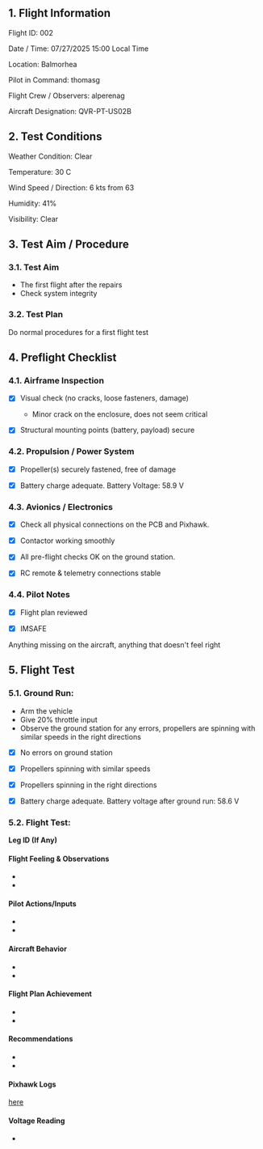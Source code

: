 ## 1. Flight Information
Flight ID: 002

Date / Time: 07/27/2025 15:00 Local Time

Location: Balmorhea

Pilot in Command: thomasg

Flight Crew / Observers: alperenag

Aircraft Designation: QVR-PT-US02B

## 2. Test Conditions
Weather Condition: Clear

Temperature: 30 C

Wind Speed / Direction: 6 kts from 63

Humidity: 41%

Visibility: Clear

## 3. Test Aim / Procedure

### 3.1. Test Aim
- The first flight after the repairs
- Check system integrity

### 3.2. Test Plan
Do normal procedures for a first flight test

## 4. Preflight Checklist
### 4.1. Airframe Inspection

- [x] Visual check (no cracks, loose fasteners, damage) 
  - Minor crack on the enclosure, does not seem critical

- [x] Structural mounting points (battery, payload) secure

### 4.2. Propulsion / Power System

- [x] Propeller(s) securely fastened, free of damage

- [x] Battery charge adequate. Battery Voltage: 58.9 V

### 4.3. Avionics / Electronics

- [x] Check all physical connections on the PCB and Pixhawk.

- [x] Contactor working smoothly

- [x] All pre-flight checks OK on the ground station.

- [x] RC remote & telemetry connections stable

### 4.4. Pilot Notes

- [x] Flight plan reviewed

- [x] IMSAFE 
 
Anything missing on the aircraft, anything that doesn't feel right

## 5. Flight Test

### 5.1. Ground Run:
- Arm the vehicle
- Give 20% throttle input
- Observe the ground station for any errors, propellers are spinning with similar speeds in the right directions

- [x] No errors on ground station

- [x] Propellers spinning with similar speeds

- [x] Propellers spinning in the right directions

- [x] Battery charge adequate. Battery voltage after ground run: 58.6 V

### 5.2. Flight Test:

**Leg ID (If Any)**

#### Flight Feeling & Observations
-
-

#### Pilot Actions/Inputs
-
-

#### Aircraft Behavior
-
-

#### Flight Plan Achievement
-
-

#### Recommendations
-
-

#### Pixhawk Logs

[here](./assets/readme)

#### Voltage Reading
-
